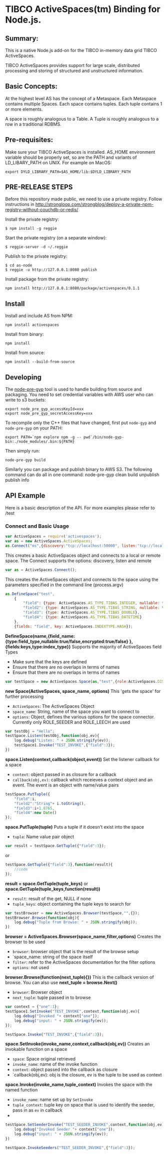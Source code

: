 TIBCO ActiveSpaces(tm) Binding for Node.js.
===

## Summary:

This is a native Node.js add-on for the TIBCO in-memory data grid TIBCO ActiveSpaces.

TIBCO ActiveSpaces provides support for large scale, distributed processing and storing of structured and unstructured information.

## Basic Concepts:

At the highest level AS has the concept of a Metaspace. Each Metaspace contains multiple Spaces. Each space contains tuples. Each tuple contains 1 or more elements.

A space is roughly analogous to a Table. A Tuple is roughly analogous to a row in a traditional RDBMS.

## Pre-requisites:

Make sure your TIBCO ActiveSpaces is installed.
AS_HOME environment variable should be properly set, so are the PATH and variants of LD_LIBARY_PATH on UNIX.  For example on MacOS:

    export DYLD_LIBRARY_PATH=$AS_HOME/lib:$DYLD_LIBRARY_PATH

## PRE-RELEASE STEPS
Before this repository made public, we need to use a private registry. Follow instructions in http://strongloop.com/strongblog/deploy-a-private-npm-registry-without-couchdb-or-redis/

Install the private registry:

    $ npm install -g reggie

Start the private registry (on a separate window):

    $ reggie-server -d ~/.reggie

Publish to the private registry:

    $ cd as-node
    $ reggie -u http://127.0.0.1:8080 publish

Install package from the private registry:

    npm install http://127.0.0.1:8080/package/activespaces/0.1.1

## Install

Install and include AS from NPM:

    npm install activespaces

Install from binary:

    npm install

Install from source:

    npm install --build-from-source

## Developing

The [node-pre-gyp](https://github.com/mapbox/node-pre-gyp#usage) tool is used to handle building from source and packaging. You need to set credential variables with AWS user who can write to s3 buckets:

    export node_pre_gyp_accessKeyId=xxx
    export node_pre_gyp_secretAccessKey=xxx

To recompile only the C++ files that have changed, first put `node-gyp` and `node-pre-gyp` on your PATH:

    export PATH=`npm explore npm -g -- pwd`/bin/node-gyp-bin:./node_modules/.bin:${PATH}

Then simply run:

    node-pre-gyp build

Similarly you can package and publish binary to AWS S3. The following command can do all in one command:
    node-pre-gyp clean build unpublish publish info

## API Example
Here is a basic description of the API. For more examples please refer to /test

### Connect and Basic Usage
```javascript
var ActiveSpaces = require('activespaces');
var as = new ActiveSpaces.ActiveSpaces;
as.Connect("ms",{discovery:"tcp://localhost:50000", listen:"tcp://localhost:50000",remote:"tcp://localhost:50002"});
```
This creates a basic ActiveSpaces object and connects to a local or remote space. The Connect supports the options: discovery, listen and remote

```javascript
var as = ActiveSpaces.Connect();
```
This creates the ActiveSpaces object and connects to the space using the parameters specified in the command line (process.argv)

```javascript
as.DefineSpace("test",
    {
        "field": {type: ActiveSpaces.AS_TYPE.TIBAS_INTEGER, nullable: false, encrypted: false},
        "field2": {type: ActiveSpaces.AS_TYPE.TIBAS_STRING, nullable: true},
        "field3": {type: ActiveSpaces.AS_TYPE.TIBAS_DOUBLE},
        "field4": {type: ActiveSpaces.AS_TYPE.TIBAS_DATETIME}
    },
    {fields: "field", key: ActiveSpaces.INDEXTYPE.HASH});
```
**DefineSpace(name,{field_name: {type:field_type,nullable:true/false,encrypted:true/false} },{fields:keys,type:index_type})**
Supports the majority of ActiveSpaces field Types

* Make sure that the keys are defined
* Ensure that there are no overlaps in terms of names
* Ensure that there are no overlaps in terms of names


```javascript
var testSpace = new ActiveSpaces.Space(as,"test",{role:ActiveSpaces.DISTRIBUTIONROLE.TIBAS_DISTRIBUTION_ROLE_SEEDER});
```
**new Space(ActiveSpaces, space_name, options)**
This 'gets the space' for further processing
* `ActiveSpaces`: The ActiveSpaces Object
* `space_name`: String, name of the space you want to connect to
* `options`: Object, defines the various options for the space connector. Currently only ROLE_SEEDER and ROLE_LEECH are used

```javascript
var testObj = "Hello";
testSpace.Listen(testObj,function(obj,ev){
    log.debug("Listen: " + JSON.stringify(ev));
    testSpace1.Invoke("TEST_INVOKE",{"field":3});
})
```
**space.Listen(context,callback(object,event))**
Set the listener callback for a space
* `context`: object passed in as closure for a callback
* `callback(obj,ev)`: callback which receieves a context object and an event. The event is an object with name/value pairs

```javascript
testSpace.PutTuple({
    "field":i,
    "field2":"String"+ i.toString(),
    "field3":i+1.8765,
    "field4":new Date()
});
```
**space.PutTuple(tuple)**
Puts a tuple if it doesn't exist into the space
* `tuple`: Name value pair object

```javascript
var result = testSpace.GetTuple({"field":3});
```
or
```javascript
testSpace.GetTuple({"field":3},function(result){
    //code
});
```
**result = space.GetTuple(tuple_keys)**
or
**space.GetTuple(tuple_keys,function(result))**
* `result`: result of the get, NULL if none
* `tuple_keys`: object containing the tuple keys to search for


```javascript
var testBrowser = new ActiveSpaces.Browser(testSpace,"",{});
testBrowser.Browse(function(obj){
    log.debug("Tuple from Browse: " + JSON.stringify(obj));
})
```
**browser = ActiveSpaces.Browser(space_name,filter,options)**
Creates the browser to be used
* `browser`: browser object that is the result of the browse setup
* `space_name: string of the space itself
* `filter`: refer to the ActiveSpaces documentation for the filter options
* `options`: not used

**browser.Browse(function(next_tuple){})**
This is the callback version of browse. You can also use **next_tuple = browse.Next()**
* `browser`: Browser object
* `next_tuple`: tuple passed in to browse


```javascript
var context = {"one":1};
testSpace1.SetInvoke("TEST_INVOKE",context,function(obj,ev){
    log.debug("Invoked "+ context["one"]);
    log.debug("input: " + JSON.stringify(ev));
});

testSpace.Invoke("TEST_INVOKE",{"field":3});
```
**space.SetInvoke(invoke_name,context,callback(obj,ev))**
Creates an invokable function on a space
* `space`: Space original retrieved
* `invoke_name`: name of the invoke function
* `context`: object passed into the callback as closure
* `callback(obj,ev): obj is the closure, ev is the tuple to be used as context

**space.Invoke(invoke_name,tuple_context)**
Invokes the space with the named function
* `invoke_name`: name set up by `SetInvoke`
* `tuple_context`: tuple key on space that is used to identify the seeder, pass in as `ev` in callback
*


```javascript
testSpace.SetSeederInvoke("TEST_SEEDER_INVOKE",context,function(obj,ev){
    log.debug("Invoked Seeder "+ context["one"]);
    log.debug("input: " + JSON.stringify(ev));
})

testSpace.InvokeSeeders("TEST_SEEDER_INVOKE",{"field":3});
```
